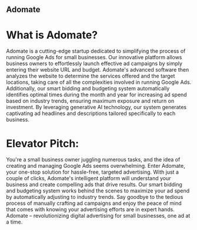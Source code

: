## Adomate

# What is Adomate?
Adomate is a cutting-edge startup dedicated to simplifying the process of running Google Ads for small businesses. Our innovative platform allows business owners to effortlessly launch effective ad campaigns by simply entering their website URL and budget. Adomate's advanced software then analyzes the website to determine the services offered and the target locations, taking care of all the complexities involved in running Google Ads. Additionally, our smart bidding and budgeting system automatically identifies optimal times during the month and year for increasing ad spend based on industry trends, ensuring maximum exposure and return on investment. By leveraging generative AI technology, our system generates captivating ad headlines and descriptions tailored specifically to each business.


# Elevator Pitch:
You're a small business owner juggling numerous tasks, and the idea of creating and managing Google Ads seems overwhelming. Enter Adomate, your one-stop solution for hassle-free, targeted advertising. With just a couple of clicks, Adomate's intelligent platform will understand your business and create compelling ads that drive results. Our smart bidding and budgeting system works behind the scenes to maximize your ad spend by automatically adjusting to industry trends. Say goodbye to the tedious process of manually crafting ad campaigns and enjoy the peace of mind that comes with knowing your advertising efforts are in expert hands. Adomate – revolutionizing digital advertising for small businesses, one ad at a time.
